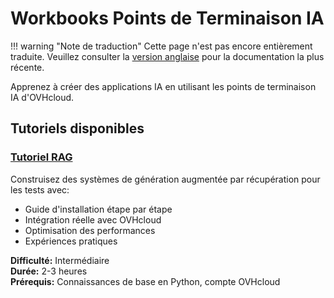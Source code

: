 # Workbooks Points de Terminaison IA

!!! warning "Note de traduction"
    Cette page n'est pas encore entièrement traduite. Veuillez consulter la [version anglaise](/ovhcloud-workbooks/en/public-cloud/ai-endpoints/) pour la documentation la plus récente.

Apprenez à créer des applications IA en utilisant les points de terminaison IA d'OVHcloud.

## Tutoriels disponibles

### [Tutoriel RAG](/ovhcloud-workbooks/en/public-cloud/ai-endpoints/rag-tutorial/)
Construisez des systèmes de génération augmentée par récupération pour les tests avec:
- Guide d'installation étape par étape
- Intégration réelle avec OVHcloud
- Optimisation des performances
- Expériences pratiques

**Difficulté:** Intermédiaire  
**Durée:** 2-3 heures  
**Prérequis:** Connaissances de base en Python, compte OVHcloud
